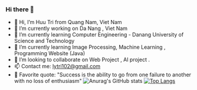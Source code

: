 ### Hi there 👋

<!--
**LHHT-DISCOVERY/LHHT-DISCOVERY** is a ✨ _special_ ✨ repository because its `README.md` (this file) appears on your GitHub profile.

Here are some ideas to get you started:-->

- 👋  Hi, I’m Huu Tri from Quang Nam, Viet Nam
- 🔭 I’m currently working on Da Nang , Viet Nam
- 🌱 I’m currently learning Computer Engineering - Danang University of Science and Technology
- 👀 I’m currently learning Image Processing, Machine Learning , Programming Website (Java) 
- 💞️ I’m looking to collaborate on  Web Project , AI project .
- 📫 Contact me: lytri102@gmail.com
- 💌 Favorite quote: "Success is the ability to go from one failure to another with no loss of enthusiasm"
![Anurag's GitHub stats](https://github-readme-stats.vercel.app/api?username=LHHT-DISCOVERY&show_icons=true&theme=radical)
[![Top Langs](https://github-readme-stats.vercel.app/api/top-langs/?username=LHHT-DISCOVERY&layout=compact)](https://github.com/anuraghazra/github-readme-stats)
